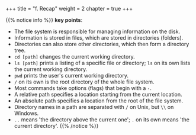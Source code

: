 +++
title = "f. Recap"
weight = 2
chapter = true
+++

{{% notice info %}}
**key points**:
- The file system is responsible for managing information on the disk.
- Information is stored in files, which are stored in directories (folders).
- Directories can also store other directories, which then form a directory tree.
- `cd [path]` changes the current working directory.
- `ls [path]` prints a listing of a specific file or directory; `ls` on its own lists the current working directory.
- `pwd` prints the user's current working directory.
- `/` on its own is the root directory of the whole file system.
- Most commands take options (flags) that begin with a `-`.
- A relative path specifies a location starting from the current location.
- An absolute path specifies a location from the root of the file system.
- Directory names in a path are separated with `/` on Unix, but `\\` on Windows.
- `..` means 'the directory above the current one'; `.` on its own means 'the current directory'.
{{% /notice %}}